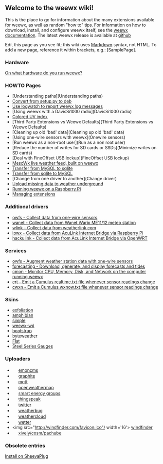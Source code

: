 ## Welcome to the weewx wiki!

This is the place to go for information about the many extensions available for weewx, as well as random "how to" tips. For information on how to download, install, and configure weewx itself, see the [weewx documentation](http://www.weewx.com/docs.html).  The latest weewx release is available at [github](https://github.com/weewx/weewx/releases/latest)

Edit this page as you see fit; this wiki uses [Markdown](https://help.github.com/articles/github-flavored-markdown/) syntax, not HTML.  To add a new page, reference it within brackets, e.g.: [SamplePage].

### Hardware
[On what hardware do you run weewx?](hardware)

### HOWTO Pages
* [Understanding paths](Understanding paths)
* [Convert from setup.py to deb](How%20to%20convert%20from%20setup.py%20install%20to%20debian%20install)
* [Use logwatch to report weewx log messages](logwatch)
* [Using weewx with a DavisSi1000 radio](DavisSi1000 radio)
* [Colored UV index](Colored%20UV%20index)
* [Third Party Extensions vs Weewx Defaults](Third Party Extensions vs Weewx Defaults)
* [Cleaning up old 'bad' data](Cleaning up old 'bad' data)
* [Using one-wire sensors with weewx](Onewire sensors)
* [Run weewx as a non-root user](Run as a non root user)
* [Reduce the number of writes for SD cards or SSDs](Minimize writes on SD cards)
* [Deal with FineOffset USB lockup](FineOffset USB lockup)
* [MesoWx live weather feed, built on weewx](https://bitbucket.org/lirpa/mesowx)
* [Transfer from MySQL to sqlite](Transfer%20from%20MySQL%20to%20sqlite/)
* [Transfer from sqlite to MySQL](Transfer%20from%20sqlite%20to%20MySQL)
* [Change from one driver to another](Change driver)
* [Upload missing data to weather underground](http://www.weewx.com/wunderfixer/)
* [Running weewx on a Raspberry Pi](Raspberry%20Pi)
* [Managing extensions](extensions)

### Additional drivers
* [owfs - Collect data from one-wire sensors](owfs)
* [wanet - Collect data from Wanet Wario ME11/12 meteo station](https://sourceforge.net/projects/wariome11)
* [wlink - Collect data from weatherlink.com](wlink)
* [ipwx - Collect data from AcuLink Internet Bridge via Raspberry Pi](http://nincehelser.com/ipwx/)
* [hackulink - Collect data from AcuLink Internet Bridge via OpenWRT](http://geekfun.com/hackulink/)

### Services
* [owfs - Augment weather station data with one-wire sensors](owfss)
* [forecasting - Download, generate, and display forecasts and tides](forecasting)
* [cmon - Monitor CPU, Memory, Disk, and Network on the computer running weewx](cmon)
* [crt - Emit a Cumulus realtime.txt file whenever sensor readings change](crt)
* [cwxn - Emit a Cumulus wxnow.txt file whenever sensor readings change](cwxn)

### Skins
* [exfoliation](exfoliation)
* [amphibian](amphibian)
* [simple](simple)
* [weewx-wd](WEEWX-WD)
* [bootstrap](Bootstrap)
* [byteweather](http://davies-barnard.uk/2014/01/weewx-byteweather-template/)
* [Flat](http://en.blauesledersofa.de/2015/03/flat-template-for-weewx/)
* [Steel Series Gauges](https://github.com/mcrossley/SteelSeries-Weather-Gauges)

### Uploaders
* <img src="http://emoncms.org/Theme/emoncms-logo.png" width='16'/> [emoncms](emoncms)
* <img src="http://graphite.readthedocs.org/favicon.ico" width='16'/> [graphite](https://github.com/ampledata/weewx_graphite)
* <img src="http://mqtt.org/favicon.ico" width='16'/> [mqtt](mqtt)
* <img src="http://openweathermap.org/themes/demo/assets/vendor/owm/images/OWM_logo32_32.png" width='16'/> [openweathermap](openweathermap)
* <img src="http://smartenergygroups.com/favicon.ico" width='16'/> [smart energy groups](seg)
* <img src="http://thingspeak.com/favicon.ico" width='16'/> [thingspeak](thingspeak)
* <img src="http://twitter.com/favicon.ico" width='16'/> [twitter](twitter)
* <img src="http://weatherbug.com/favicon.ico" width='16'/> [weatherbug](weatherbug)
* <img src="http://weathercloud.net/favicon.ico" width='16'/> [weathercloud](weathercloud)
* <img src="http://wetter.com/favicon.ico" width='16'/> [wetter](wetter)
* <img src="http://windfinder.com/favicon.ico"/ width='16'> [windfinder](windfinder)
* <img src="http://xively.com/favicon.ico" width='16'/> [xively/cosm/pachube](xively)

### Obsolete entries

[Install on SheevaPlug](Notes%20on%20porting%20weewx%20to%20the%20SheevaPlug)

